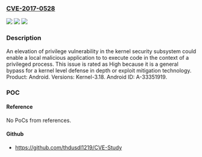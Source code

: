 ### [CVE-2017-0528](https://cve.mitre.org/cgi-bin/cvename.cgi?name=CVE-2017-0528)
![](https://img.shields.io/static/v1?label=Product&message=Android&color=blue)
![](https://img.shields.io/static/v1?label=Version&message=n%2Fa&color=blue)
![](https://img.shields.io/static/v1?label=Vulnerability&message=Elevation%20of%20privilege&color=brighgreen)

### Description

An elevation of privilege vulnerability in the kernel security subsystem could enable a local malicious application to to execute code in the context of a privileged process. This issue is rated as High because it is a general bypass for a kernel level defense in depth or exploit mitigation technology. Product: Android. Versions: Kernel-3.18. Android ID: A-33351919.

### POC

#### Reference
No PoCs from references.

#### Github
- https://github.com/thdusdl1219/CVE-Study

